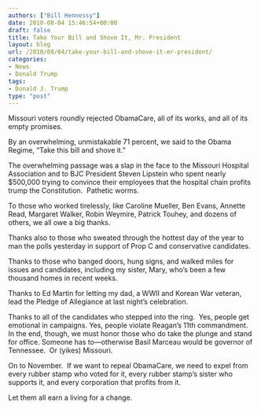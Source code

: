```yaml
---
authors: ["Bill Hennessy"]
date: 2010-08-04 15:46:54+00:00
draft: false
title: Take Your Bill and Shove It, Mr. President
layout: blog
url: /2010/08/04/take-your-bill-and-shove-it-mr-president/
categories:
- News
- Donald Trump
tags:
- Donald J. Trump
type: "post"
---
```


Missouri voters roundly rejected ObamaCare, all of its works, and all of its empty promises.

By an overwhelming, unmistakable 71 percent, we said to the Obama Regime, “Take this bill and shove it.”

The overwhelming passage was a slap in the face to the Missouri Hospital Association and to BJC President Steven Lipstein who spent nearly $500,000 trying to convince their employees that the hospital chain profits trump the Constitution.  Pathetic worms.

To those who worked tirelessly, like Caroline Mueller, Ben Evans, Annette Read, Margaret Walker, Robin Weymire, Patrick Touhey, and dozens of others, we all owe a big thanks.

Thanks also to those who sweated through the hottest day of the year to man the polls yesterday in support of Prop C and conservative candidates.

Thanks to those who banged doors, hung signs, and walked miles for issues and candidates, including my sister, Mary, who’s been a few thousand homes in recent weeks.

Thanks to Ed Martin for letting my dad, a WWII and Korean War veteran, lead the Pledge of Allegiance at last night’s celebration.

Thanks to all of the candidates who stepped into the ring.  Yes, people get emotional in campaigns. Yes, people violate Reagan’s 11th commandment.  In the end, though, we must honor those who do take the plunge and stand for office. Someone has to—otherwise Basil Marceau would be governor of Tennessee.  Or (yikes) Missouri.

On to November.  If we want to repeal ObamaCare, we need to expel from every rubber stamp who voted for it, every rubber stamp’s sister who supports it, and every corporation that profits from it.

Let them all earn a living for a change.

